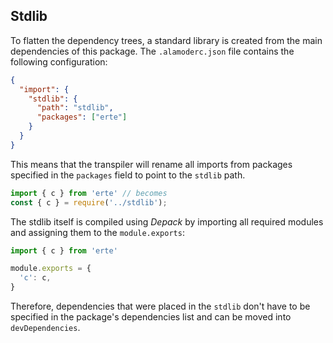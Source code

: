 ## Stdlib

To flatten the dependency trees, a standard library is created from the main dependencies of this package. The `.alamoderc.json` file contains the following configuration:

```json
{
  "import": {
    "stdlib": {
      "path": "stdlib",
      "packages": ["erte"]
    }
  }
}
```

This means that the transpiler will rename all imports from packages specified in the `packages` field to point to the `stdlib` path.

```js
import { c } from 'erte' // becomes
const { c } = require('../stdlib');
```

The stdlib itself is compiled using _Depack_ by importing all required modules and assigning them to the `module.exports`:

```js
import { c } from 'erte'

module.exports = {
  'c': c,
}
```

Therefore, dependencies that were placed in the `stdlib` don't have to be specified in the package's dependencies list and can be moved into `devDependencies`.